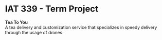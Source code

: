 # IAT 339 - Term Project #

**Tea To You**  
A tea delivery and customization service that specializes in speedy delivery through the usage of drones.

